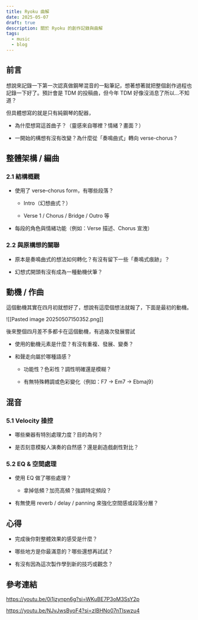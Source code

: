 ```yaml
---
title: Ryoku 曲解
date: 2025-05-07
draft: true
description: 關於 Ryoku 的創作記錄與曲解
tags:
  - music
  - blog
---
```

## 前言

想說來記錄一下第一次認真做鋼琴混音的一點筆記，想著想著就把整個創作過程也記錄一下好了。預計會是 TDM 的投稿曲，但今年 TDM 好像沒消息了所以…不知道？

但具體想寫的就是只有純鋼琴的配器，

- 為什麼想寫這首曲子？（靈感來自哪裡？情緒？畫面？）

- 一開始的構想有沒有改變？為什麼從「奏鳴曲式」轉向 verse-chorus？
## 整體架構 / 編曲

### **2.1 結構概觀**

- 使用了 verse–chorus form，有哪些段落？
    
    - Intro（幻想曲式？）
        
    - Verse 1 / Chorus / Bridge / Outro 等
        
    
- 每段的角色與情緒功能（例如：Verse 描述、Chorus 宣洩）
    

  

### **2.2 與原構想的關聯**

- 原本是奏鳴曲式的想法如何轉化？有沒有留下一些「奏鳴式痕跡」？
    
- 幻想式開頭有沒有成為一種動機伏筆？

## 動機 / 作曲

這個動機其實在四月初就想好了，想說有這麼個想法就報了，下面是最初的動機。

![[Pasted image 20250507150352.png]]

後來整個四月差不多都卡在這個動機，有過幾次發展嘗試

- 使用的動機元素是什麼？有沒有重複、發展、變奏？
    
- 和聲走向屬於哪種語感？
    
    - 功能性？色彩性？調性明確還是模糊？
        
    - 有無特殊轉調或色彩變化（例如：F7 → Em7 → Ebmaj9）

## 混音

### **5.1 Velocity 操控**

- 哪些樂器有特別處理力度？目的為何？
    
- 是否刻意模擬人演奏的自然感？還是創造戲劇性對比？
    

  

### **5.2 EQ & 空間處理**

- 使用 EQ 做了哪些處理？
    
    - 拿掉低頻？加亮高頻？強調特定頻段？
        
    
- 有無使用 reverb / delay / panning 來強化空間感或段落分層？

## 心得

  

- 完成後你對整體效果的感受是什麼？
    
- 哪些地方是你最滿意的？哪些還想再試試？
    
- 有沒有因為這次製作學到新的技巧或觀念？

## 參考連結

https://youtu.be/0i1jzynpn6g?si=WKuBE7P3oM3SsY2p

https://youtu.be/NJvJwsByoF4?si=zIBHNo07nTIswzu4